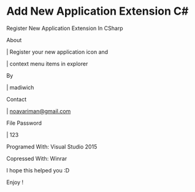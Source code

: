 # Add New Application Extension C#

Register New Application Extension In CSharp

About

  | Register your new application icon and
  
  | context menu items in explorer


By

  | madiwich

Contact

  | noavariman@gmail.com

File Password

  | 123

Programed With: Visual Studio 2015

Copressed With: Winrar

I hope this helped you :D

Enjoy !

